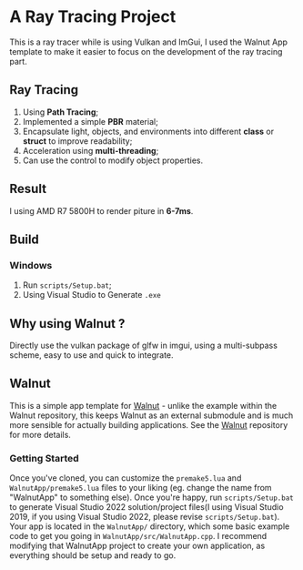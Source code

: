 # A Ray Tracing Project

This is a ray tracer while is using Vulkan and ImGui, I used the Walnut App template to make it easier to focus on the development of the ray tracing part.

## Ray Tracing
1. Using **Path Tracing**;
2. Implemented a simple **PBR** material;
3. Encapsulate light, objects, and environments into different **class** or **struct** to improve readability;
4. Acceleration using **multi-threading**;
5. Can use the control to modify object properties.

## Result
I using AMD R7 5800H to render piture in **6-7ms**.

## Build
### Windows
1. Run `scripts/Setup.bat`;
2. Using Visual Studio to Generate `.exe`



## Why using Walnut ?
Directly use the vulkan package of glfw in imgui, using a multi-subpass scheme, easy to use and quick to integrate.

## Walnut
This is a simple app template for [Walnut](https://github.com/TheCherno/Walnut) - unlike the example within the Walnut repository, this keeps Walnut as an external submodule and is much more sensible for actually building applications. See the [Walnut](https://github.com/TheCherno/Walnut) repository for more details.

### Getting Started
Once you've cloned, you can customize the `premake5.lua` and `WalnutApp/premake5.lua` files to your liking (eg. change the name from "WalnutApp" to something else).  Once you're happy, run `scripts/Setup.bat` to generate Visual Studio 2022 solution/project files(I using Visual Studio 2019, if you using Visual Studio 2022, please revise `scripts/Setup.bat`). Your app is located in the `WalnutApp/` directory, which some basic example code to get you going in `WalnutApp/src/WalnutApp.cpp`. I recommend modifying that WalnutApp project to create your own application, as everything should be setup and ready to go.
